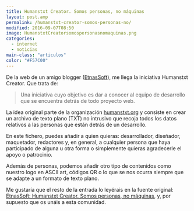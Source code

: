 ```yaml
---
title: Humanstxt Creator. Somos personas, no máquinas
layout: post.amp
permalink: /humanstxt-creator-somos-personas-no/
modified: 2016-09-07T08:50
image: HumanstxtCreatorsomospersonasnomaquinas.png
categories:
  - internet
  - noticias
main-class: "articulos"
color: "#F57C00"
---
```


<figure>
    <amp-img on="tap:lightbox1" role="button" tabindex="0" layout="responsive" src="/assets/img/HumanstxtCreatorsomospersonasnomaquinas.png" alt="{{ title }}" title="{{ title }}" width="351" height="101"></amp-img>
</figure>

De la web de un amigo blogger ([EtnasSoft][1]), me llega la iniciativa Humanstxt Creator. Que trata de:

<!--ad-->

> Una iniciativa cuyo objetivo es dar a conocer al equipo de desarrollo que se encuentra detrás de todo proyecto web.

La idea original parte de la organización [humanstxt.org](http://humanstxt.org/ES "Web oficial de Humans.txt") y consiste en crear un archivo de texto plano (TXT) no intrusivo que recoja todos los datos relativos a las personas que están detrás de un desarrollo.

En este fichero, puedes añadir a quien quieras: desarrollador, diseñador, maquetador, redactores y, en general, a cualquier persona que haya participado de alguna u otra forma o simplemente quieras agradecerle el apoyo o patrocinio.

Además de personas, podemos añadir otro tipo de contenidos como nuestro logo en ASCII art, códigos QR o lo que se nos ocurra siempre que se adapte a un formato de texto plano.

Me gustaría que el resto de la entrada lo leyérais en la fuente original: [EtnasSoft: Humanstxt Creator. Somos personas, no máquinas][2], y, por supuesto que os unáis a esta comunidad.


 [1]: http://www.etnassoft.com
 [2]: http://www.etnassoft.com/2011/04/29/humanstxt-creator/
